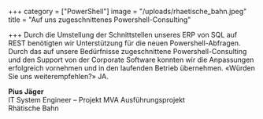 +++
category = ["PowerShell"]
image = "/uploads/rhaetische_bahn.jpeg"
title = "Auf uns zugeschnittenes Powershell-Consulting"

+++
Durch die Umstellung der Schnittstellen unseres ERP von SQL auf REST benötigten wir Unterstützung für die neuen Powershell-Abfragen. Durch das auf unsere Bedürfnisse zugeschnittene Powershell-Consulting und den Support von der Corporate Software konnten wir die Anpassungen erfolgreich vornehmen und in den laufenden Betrieb übernehmen. «Würden Sie uns weiterempfehlen?» JA.

**Pius Jäger**  
IT System Engineer – Projekt MVA Ausführungsprojekt  
Rhätische Bahn